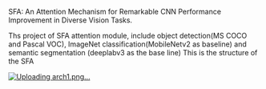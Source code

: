 SFA: An Attention Mechanism for Remarkable CNN Performance Improvement in Diverse Vision Tasks.

Ths project of SFA attention module, include object detection(MS COCO and Pascal VOC), ImageNet classification(MobileNetv2 as baseline) and semantic segmentation (deeplabv3 as the base line)
This is the structure of the SFA

[![Uploading arch1.png…]()
](https://github.com/Xuwei86/SFA/blob/main/arch1.png)

